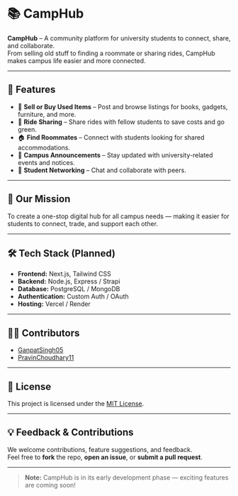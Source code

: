 # 📚 CampHub

**CampHub** – A community platform for university students to connect, share, and collaborate.  
From selling old stuff to finding a roommate or sharing rides, CampHub makes campus life easier and more connected.

---

## 🚀 Features

- 🛒 **Sell or Buy Used Items** – Post and browse listings for books, gadgets, furniture, and more.
- 🚗 **Ride Sharing** – Share rides with fellow students to save costs and go green.
- 🏠 **Find Roommates** – Connect with students looking for shared accommodations.
- 📢 **Campus Announcements** – Stay updated with university-related events and notices.
- 💬 **Student Networking** – Chat and collaborate with peers.

---

## 🎯 Our Mission

To create a one-stop digital hub for all campus needs — making it easier for students to connect, trade, and support each other.

---

## 🛠️ Tech Stack (Planned)

- **Frontend:** Next.js, Tailwind CSS
- **Backend:** Node.js, Express / Strapi
- **Database:** PostgreSQL / MongoDB
- **Authentication:** Custom Auth / OAuth
- **Hosting:** Vercel / Render

---

## 👨‍💻 Contributors

- [GanpatSingh05](https://github.com/GanpatSingh05)  
- [PravinChoudhary11](https://github.com/PravinChoudhary11)

---

## 📌 License

This project is licensed under the [MIT License](LICENSE).

---

## 💡 Feedback & Contributions

We welcome contributions, feature suggestions, and feedback.  
Feel free to **fork** the repo, **open an issue**, or **submit a pull request**.

---

> **Note:** CampHub is in its early development phase — exciting features are coming soon!
